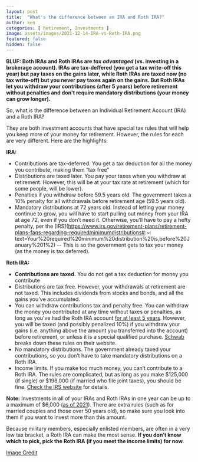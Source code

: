 ```yaml
---
layout: post
title:  "What's the difference between an IRA and Roth IRA?"
author: ken
categories: [ Retirement, Investments ]
image: assets/images/2021-12-14-IRA-vs-Roth-IRA.png
featured: false
hidden: false
---
```


**BLUF: Both IRAs and Roth IRAs are _tax advantaged_ (vs. investing in a brokerage account).  IRAs are tax-deffered (you get a tax write-off this year) but pay taxes on the gains later, while Roth IRAs are taxed now (no tax write-off) but you never pay taxes again on the gains.  But Roth IRAs let you withdraw your contributions (after 5 years) before retirement without penalties and don't require mandatory distributions (your money can grow longer).**

So, what is the difference between an Individual Retirement Account (IRA) and a Roth IRA?

They are both investment accounts that have special tax rules that will help you keep more of your money for retirement. However, the rules for each are very different. Here are the highlights:

**IRA:**
- Contributions are tax-deferred. You get a tax deduction for all the money you contribute, making them “tax free”
- Distributions are taxed later. You pay your taxes when you withdraw at retirement. However, this will be at your tax rate at retirement (which for some people, will be lower).
- Penalties if you withdraw before 59.5 years old. The government takes a 10% penalty for all withdrawals before retirement age (59.5 years old).
- Mandatory distributions at 72 years old. Instead of letting your money continue to grow, you will have to start pulling out money from your IRA at age 72, even if you don’t need it. Otherwise, you’ll have to pay a hefty penalty, per the [IRS](https://www.irs.gov/retirement-plans/retirement-plans-faqs-regarding-requiredminimumdistributions#:~:
text=Your%20required%20minimum%20distribution%20is,before%20January%201%2)
-- This is so the government gets to tax your money (as the money is tax deferred).

**Roth IRA:**
- **Contributions are taxed.** You do not get a tax deduction for money you contribute
- Distributions are tax free. However, your withdrawals at retirement are not taxed.  This includes dividends from stocks and bonds, and all the gains you’ve accumulated.
- You can withdraw contributions tax and penalty free. You can withdraw the money you contributed at any time without taxes or penalties, as long as you've had the Roth IRA account [for at least 5 years](https://www.investopedia.com/ask/answers/05/waitingperiodroth.asp). However, you will be taxed (and possibly penalized 10%) if you withdraw your gains (i.e. anything above the amount you transferred into the account) before retirement, or unless it is a special qualified purchase. [Schwab](https://www.schwab.com/ira/rothira/withdrawal-rules) breaks down these rules on their website.
- No mandatory distributions. The government already taxed your contributions, so you don’t have to take mandatory distributions on a Roth IRA.
- Income limits. If you make too much money, you can’t contribute to a Roth IRA. The rules are complicated, but as long as you make $125,000 (if single) or $198,000 (if married who file joint taxes), you should be fine. [Check the IRS website](https://www.irs.gov/retirement-plans/amount-of-roth-ira-contributions-that-youcan-make-for-2021) for details.

**Note:** Investments in all of your IRAs and Roth IRAs in one year can be up to a maximum of $6,000 ([as of 2021](https://www.irs.gov/retirementplans/individual-retirement-arrangements-iras)). There are extra rules (such as for married couples and those over 50 years old), so make sure you look into them if you want to invest more than this amount.

Because military members, especially enlisted members, are often in a very low tax bracket, a Roth IRA can make the most sense. **If you don’t know which to pick, pick the Roth IRA (if you meet the income limits) for now.**

[Image Credit](https://www.freepik.com/free-vector/versus-vs-fight-battle-screen-background_6972702.htm)
